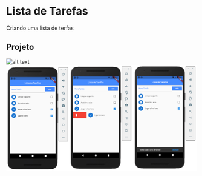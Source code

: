 # Lista de Tarefas

Criando uma lista de terfas 

## Projeto

![alt text](https://github.com/Ellissandro/flutter-lista-de-tarefas/blob/main/images/lista_de_tarefas.png)
![alt text](https://github.com/Ellissandro/flutter-lista-de-tarefas/blob/main/images/lista_tarefas_1.png)

